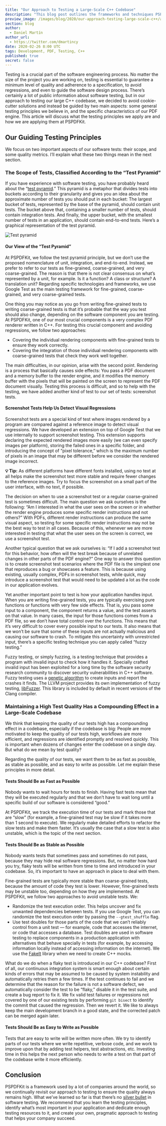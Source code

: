 ```yaml
---
title: "Our Approach to Testing a Large-Scale C++ Codebase"
description: "This blog post outlines the frameworks and techniques PSPDFKit uses to test its large-scale C++ codebase."
preview_image: /images/blog/2020/our-approach-testing-large-scale-c++/article-header.png
section: blog
author:
  - Daniel Martín
author_url:
  - https://twitter.com/dmartincy
date: 2020-02-26 8:00 UTC
tags: Development, PDF, Testing, C++
published: true
secret: false
---
```


Testing is a crucial part of the software engineering process. No matter the size of the project you are working on, testing is essential to guarantee a minimum level of quality and adherence to a specification, to avoid regressions, and even to guide the software design process. There’s certainly a lot of public information about software testing, but in our approach to testing our large C++ codebase, we decided to avoid cookie-cutter solutions and instead be guided by two main aspects: some general testing principles we believe in, and the specific characteristics of our PDF engine. This article will discuss what the testing principles we apply are and how we are applying them at PSPDFKit.

## Our Guiding Testing Principles

We focus on two important aspects of our software tests: their scope, and some quality metrics. I’ll explain what these two things mean in the next section.

### The Scope of Tests, Classified According to the “Test Pyramid”

If you have experience with software testing, you have probably heard about the “[test pyramid][].” This pyramid is a metaphor that divides tests into buckets according to their granularity and gives you an idea about the approximate number of tests you should put in each bucket: The largest bucket of tests, represented by the base of the pyramid, should contain unit tests. The bucket above that, containing a smaller number of tests, should contain integration tests. And finally, the upper bucket, with the smallest number of tests in an application, should contain end-to-end tests. Here’s a graphical representation of the test pyramid.

![Test pyramid](/images/blog/2020/our-approach-testing-large-scale-c++/TestPyramid.png)

#### Our View of the “Test Pyramid”

At PSPDFKit, we follow the test pyramid principle, but we don’t use the proposed nomenclature of unit, integration, and end-to-end. Instead, we prefer to refer to our tests as fine-grained, coarse-grained, and very coarse-grained. The reason is that there is not clear consensus on what’s represented by a unit, for example. Is it a function? A class or structure? A translation unit? Regarding specific technologies and frameworks, we use Google Test as the main testing framework for fine-grained, coarse-grained, and very coarse-grained tests.

One thing you may notice as you go from writing fine-grained tests to writing coarse-grained tests is that it’s probable that the way you test should also change, depending on the software component you are testing. At PSPDFKit, one of our most crucial components is a very complex PDF renderer written in C++. For testing this crucial component and avoiding regressions, we follow two approaches:

- Covering the individual rendering components with fine-grained tests to ensure they work correctly.
- Covering the integration of those individual rendering components with coarse-grained tests that check they work well together.

The main difficulties, in our opinion, arise with the second point. Rendering is a process that basically causes side effects: You pass a PDF document and a memory buffer to the render engine, and it modifies the memory buffer with the pixels that will be painted on the screen to represent the PDF document visually. Testing this process is difficult, and so to help with the testing, we have added another kind of test to our set of tests: screenshot tests.

#### Screenshot Tests Help Us Detect Visual Regressions

Screenshot tests are a special kind of test where images rendered by a program are compared against a reference image to detect visual regressions. We have developed an extension on top of Google Test that we use internally to support screenshot testing. This extension supports declaring the expected rendered images more easily (we can even specify images per platform), storing the failed ones in a specific folder, and introducing the concept of “pixel tolerance,” which is the maximum number of pixels in an image that may be different before we consider the rendered image incorrect.

**💡 Tip:** As different platforms have different fonts installed, using no text at all helps make the screenshot test more stable and require fewer changes to the reference images. Try to focus the screenshot on a small part of the user interface, with no text, if possible.

The decision on when to use a screenshot test or a regular coarse-grained test is sometimes difficult. The main question we ask ourselves is the following: “Am I interested in what the user sees on the screen or in whether the render engine produces some specific render instructions and not others?” With PDFs, different render instructions can produce the same visual aspect, so testing for some specific render instructions may not be the best way to test in all cases. Because of this, whenever we are more interested in testing that what the user sees on the screen is correct, we use a screenshot test.

Another typical question that we ask ourselves is: “If I add a screenshot test for this behavior, how often will the test break because of unrelated changes in other parts of the PDF engine?” One way to answer this question is to create screenshot test scenarios where the PDF file is the simplest one that reproduces a bug or showcases a feature. This is because using existing, usually complex, PDFs in screenshot tests, while quick, may introduce a screenshot test that would need to be updated a lot as the code in our application evolves.

Yet another important point to test is how your application handles input. When you are writing fine-grained tests, you are typically exercising pure functions or functions with very few side effects. That is, you pass some input to a component, the component returns a value, and the test asserts on that value. In many cases, the input for those functions comes from a PDF file, so we don’t have total control over the functions. This means that it’s very difficult to cover every possible input to our tests. It also means that we won’t be sure that some of these inputs are not actually malicious and causing our software to crash. To mitigate this uncertainty with unrestricted input, there’s a specific testing technique you can apply called “fuzzy testing.”

Fuzzy testing, or simply fuzzing, is a testing technique that provides a program with invalid input to check how it handles it. Specially crafted invalid input has been exploited for a long time by the software security research community to discover security vulnerabilities in C++ software. Fuzzy testing uses a [genetic algorithm][] to create inputs and report the crashes it finds. The LLVM project provides its own implementation of fuzzy testing, [libFuzzer][]. This library is included by default in recent versions of the Clang compiler.

### Maintaining a High Test Quality Has a Compounding Effect in a Large-Scale Codebase

We think that keeping the quality of our tests high has a compounding effect in a codebase, especially if the codebase is big: People are more motivated to keep the quality of our tests high, workflows are more efficient, and regressions are identified promptly and resolved quickly. This is important when dozens of changes enter the codebase on a single day. But what do we mean by test quality?

Regarding the quality of our tests, we want them to be as fast as possible, as stable as possible, and as easy to write as possible. Let me explain these principles in more detail.

#### Tests Should Be as Fast as Possible

Nobody wants to wait hours for tests to finish. Having fast tests mean that they will be executed regularly and that we don’t have to wait long until a specific build of our software is considered “good.”

At PSPDFKit, we track the execution time of our tests and mark those that are “slow” (for example, a fine-grained test may be slow if it takes more than 1 second to execute). We regularly make detailed efforts to refactor the slow tests and make them faster. It’s usually the case that a slow test is also unstable, which is the topic of the next section.

#### Tests Should Be as Stable as Possible

Nobody wants tests that sometimes pass and sometimes do not pass, because they may hide real software regressions. But, no matter how hard you try, flaky tests will be written from time to time and introduced in your codebase. So, it’s important to have an approach in place to deal with them.

Fine-grained tests are typically more stable than coarse-grained tests, because the amount of code they test is lower. However, fine-grained tests may be unstable too, depending on how they are implemented. At PSPDFKit, we follow two approaches to avoid unstable tests. We:

- Randomize the test execution order. This helps uncover and fix unwanted dependencies between tests. If you use Google Test, you can randomize the test execution order by passing the `--gtest_shuffle` flag.
- Use test doubles for those parts of the code that we can’t reliably control from a unit test — for example, code that accesses the internet, or code that accesses a database. Test doubles are used in software testing to replace components in a production application with alternatives that behave specially in tests (for example, by accessing information locally instead of accessing information on the internet). We use the [FakeIt][] library when we need to create C++ mocks.

What do we do when a flaky test is introduced in our C++ codebase? First of all, our continuous integration system is smart enough about certain kinds of errors that may be assumed to be caused by system instability and automatically retries them a few times. If the test continues to fail and we determine that the reason for the failure is not a software defect, we automatically consider the test to be “flaky,” disable it in the test suite, and create a bug report to fix it. We fix valid test failures or regressions not covered by one of our existing tests by performing `git bisect` to identify the commit that caused the regression. Then we revert it. We like to always keep the main development branch in a good state, and the corrected patch can be merged again later.

#### Tests Should Be as Easy to Write as Possible

Tests that are easy to write will be written more often. We try to identify parts of our tests where we write repetitive, verbose code, and we work to improve upon that by adding test helpers, test abstractions, etc. Investing time in this helps the next person who needs to write a test on that part of the codebase write it more efficiently.

## Conclusion

PSPDFKit is a framework used by a lot of companies around the world, so we continually revisit our approach to testing to ensure the quality always remains high. What we’ve learned so far is that there’s no [silver bullet][] in software testing. We recommend that you learn the testing principles, identify what’s most important in your application and dedicate enough testing resources to it, and create your own, pragmatic approach to testing that helps your company succeed.

[test pyramid]: https://martinfowler.com/articles/practical-test-pyramid.html
[genetic algorithm]: https://en.wikipedia.org/wiki/Genetic_algorithm
[libfuzzer]: https://llvm.org/docs/LibFuzzer.html
[fakeit]: https://github.com/eranpeer/FakeIt
[silver bullet]: https://en.wikipedia.org/wiki/No_Silver_Bullet
